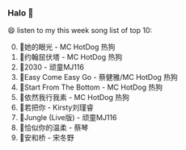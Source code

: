 

### Halo 👋

😄 listen to my this week song list of top 10:

0. 🌈她的眼光 - MC HotDog 热狗
1. 🌈约翰屈伏塔 - MC HotDog 热狗
2. 🌈2030 - 顽童MJ116
3. 🌈Easy Come Easy Go - 蔡健雅/MC HotDog 热狗
4. 🌈Start From The Bottom - MC HotDog 热狗
5. 🌈依然我行我素 - MC HotDog 热狗
6. 🌈若把你 - Kirsty刘瑾睿
7. 🌈Jungle (Live版) - 顽童MJ116
8. 🌈恰似你的温柔 - 蔡琴
9. 🌈安和桥 - 宋冬野


